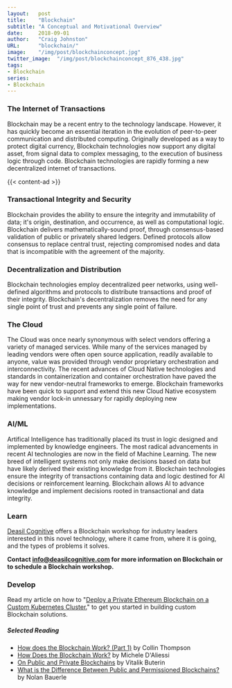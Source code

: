 ```yaml
---
layout:   post
title:    "Blockchain"
subtitle: "A Conceptual and Motivational Overview"
date:     2018-09-01
author:   "Craig Johnston"
URL:      "blockchain/"
image:    "/img/post/blockchainconcept.jpg"
twitter_image:  "/img/post/blockchainconcept_876_438.jpg"
tags:
- Blockchain
series:
- Blockchain
---
```


### The Internet of Transactions
Blockchain may be a recent entry to the technology landscape. However, it has quickly become an essential iteration in the evolution of peer-to-peer communication and distributed computing. Originally developed as a way to protect digital currency, Blockchain technologies now support any digital asset, from signal data to complex messaging, to the execution of business logic through code. Blockchain technologies are rapidly forming a new decentralized internet of transactions.

{{< content-ad >}}

### Transactional Integrity and Security
Blockchain provides the ability to ensure the integrity and immutability of data; it's origin, destination, and occurrence, as well as computational logic.  Blockchain delivers mathematically-sound proof, through consensus-based validation of public or privately shared ledgers. Defined protocols allow consensus to replace central trust, rejecting compromised nodes and data that is incompatible with the agreement of the majority.

### Decentralization and Distribution
Blockchain technologies employ decentralized peer networks, using well-defined algorithms and protocols to distribute transactions and proof of their integrity. Blockchain's decentralization removes the need for any single point of trust and prevents any single point of failure.

### The Cloud
The Cloud was once nearly synonymous with select vendors offering a variety of managed services. While many of the services managed by leading vendors were often open source application, readily available to anyone, value was provided through vendor proprietary orchestration and interconnectivity. The recent advances of Cloud Native technologies and standards in containerization and container orchestration have paved the way for new vendor-neutral frameworks to emerge. Blockchain frameworks have been quick to support and extend this new Cloud Native ecosystem making vendor lock-in unnessary for rapidly deploying new implementations.

### AI/ML
Artifical Intelligence has traditionally placed its trust in logic designed and implemented by knowledge engineers. The most radical advancements in recent AI technologies are now in the field of Machine Learning. The new breed of intelligent systems not only make decisions based on data but have likely derived their existing knowledge from it. Blockchain technologies ensure the integrity of transactions containing data and logic destined for AI decisions or reinforcement learning. Blockchain allows AI to advance knowledge and implement decisions rooted in transactional and data integrity.

### Learn

[Deasil Cognitive] offers a Blockchain workshop for industry leaders interested in this novel technology, where it came from, where it is going, and the types of problems it solves.

**Contact <a href="mailto:info@deasilcognitive.com">info@deasilcognitive.com</a> for more information on Blockchain or to schedule a Blockchain workshop.**

### Develop

Read my article on how to "[Deploy a Private Ethereum Blockchain on a Custom Kubernetes Cluster.](https://imti.co/ethereum-kubernetes/)" to get you started in building custom Blockchain solutions.



##### Selected Reading
- [How does the Blockchain Work? (Part 1)](https://medium.com/blockchain-review/how-does-the-blockchain-work-for-dummies-explained-simply-9f94d386e093) by Collin Thompson
- [How Does the Blockchain Work?](https://medium.com/s/story/how-does-the-blockchain-work-98c8cd01d2ae) by Michele D'Aliessi
- [On Public and Private Blockchains](https://blog.ethereum.org/2015/08/07/on-public-and-private-blockchains/) by Vitalik Buterin
- [What is the Difference Between Public and Permissioned Blockchains?](https://www.coindesk.com/information/what-is-the-difference-between-open-and-permissioned-blockchains/) by Nolan Bauerle


[Deasil Cognitive]:https://deasilcognitive.com/